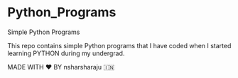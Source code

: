 # Python_Programs
Simple Python Programs

This repo contains simple Python programs that I have coded when I started learning PYTHON during my undergrad.

MADE WITH ❤️ BY nsharsharaju 🇮🇳
